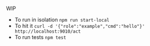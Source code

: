 WIP

- To run in isolation `npm run start-local`
- To hit it `curl -d '{"role":"example","cmd":"hello"}' http://localhost:9010/act`
- To run tests `npm test`

